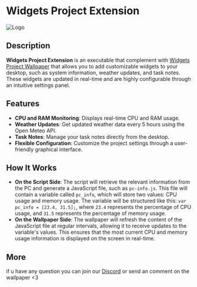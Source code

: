 # Widgets Project Extension

![Logo](icon.ico)

## Description

**Widgets Project Extension** is an executable that complement with [Widgets Project Wallpaper](https://steamcommunity.com/sharedfiles/filedetails/?id=3137947556) that allows you to add customizable widgets to your desktop, such as system information, weather updates, and task notes. These widgets are updated in real-time and are highly configurable through an intuitive settings panel.

## Features

- **CPU and RAM Monitoring**: Displays real-time CPU and RAM usage.
- **Weather Updates**: Get updated weather data every 5 hours using the Open Meteo API.
- **Task Notes**: Manage your task notes directly from the desktop.
- **Flexible Configuration**: Customize the project settings through a user-friendly graphical interface.

## How It Works

- **On the Script Side**: The script will retrieve the relevant information from the PC and generate a JavaScript file, such as `pc-info.js`. This file will contain a variable called `pc_info`, which will store two values: CPU usage and memory usage. The variable will be structured like this: `var pc_info = [23.4, 31.5];`, where `23.4` represents the percentage of CPU usage, and `31.5` represents the percentage of memory usage.
- **On the Wallpaper Side**: The wallpaper will refresh the content of the JavaScript file at regular intervals, allowing it to receive updates to the variable's values. This ensures that the most current CPU and memory usage information is displayed on the screen in real-time.

## More

if u have any question you can join our [Discord](https://discord.com/invite/63EUyQBZPm) or send an comment on the wallpaper <3

